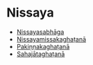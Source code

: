 # Nissaya

* [Nissayasabhāga](Nissaya/Nissayasabhaga.md)
* [Nissayamissakaghaṭanā](Nissaya/Nissayamissakaghatana.md)
* [Pakiṇṇakaghaṭanā](Nissaya/Pakinnakaghatana.md)
* [Sahajātaghaṭanā](Nissaya/Sahajataghatana.md)
